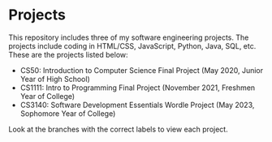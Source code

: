 # Projects
This repository includes three of my software engineering projects. The projects include coding in HTML/CSS, JavaScript, Python, Java, SQL, etc. These are the projects listed below:
- CS50: Introduction to Computer Science Final Project (May 2020, Junior Year of High School)
- CS1111: Intro to Programming Final Project (November 2021, Freshmen Year of College)
- CS3140: Software Development Essentials Wordle Project (May 2023, Sophomore Year of College)

Look at the branches with the correct labels to view each project.

